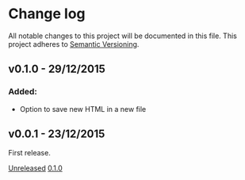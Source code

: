 Change log
==========
All notable changes to this project will be documented in this file.
This project adheres to [Semantic Versioning](http://semver.org/).

## v0.1.0 - 29/12/2015
### Added:
* Option to save new HTML in a new file

## v0.0.1 - 23/12/2015
First release.

[Unreleased](https://github.com/gabrieljmj/digestioncss.js/compare/v0.1.0...HEAD)
[0.1.0](https://github.com/gabrieljmj/digestioncss.js/compare/v0.0.1...v0.1.0)